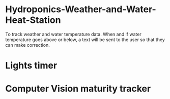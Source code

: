 # Hydroponics-Weather-and-Water-Heat-Station
To track weather and water temperature data. When and if water temperature goes above or below, a text will be sent to the user so that they can make correction.

# Lights timer

# Computer Vision maturity tracker
